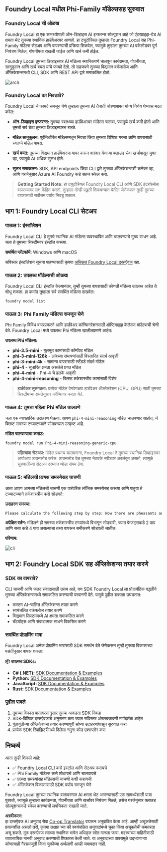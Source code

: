 <!--
CO_OP_TRANSLATOR_METADATA:
{
  "original_hash": "52973a5680a65a810aa80b7036afd31f",
  "translation_date": "2025-07-09T19:51:26+00:00",
  "source_file": "md/01.Introduction/02/07.FoundryLocal.md",
  "language_code": "mr"
}
-->
## Foundry Local मधील Phi-Family मॉडेल्ससह सुरुवात

### Foundry Local ची ओळख

Foundry Local हा एक सामर्थ्यशाली ऑन-डिव्हाइस AI इन्फरन्स सोल्यूशन आहे जो एंटरप्राइझ-ग्रेड AI क्षमता थेट तुमच्या स्थानिक हार्डवेअरवर आणतो. हा ट्युटोरियल तुम्हाला Foundry Local सह Phi-Family मॉडेल्स सेटअप आणि वापरण्याची प्रक्रिया शिकवेल, ज्यामुळे तुम्हाला तुमच्या AI वर्कलोडवर पूर्ण नियंत्रण मिळेल, गोपनीयता राखली जाईल आणि खर्च कमी होईल.

Foundry Local तुमच्या डिव्हाइसवर AI मॉडेल्स स्थानिकपणे चालवून कार्यक्षमता, गोपनीयता, सानुकूलन आणि खर्च बचत यांचे फायदे देतो. तो सहजपणे तुमच्या विद्यमान वर्कफ्लोज आणि अ‍ॅप्लिकेशन्समध्ये CLI, SDK आणि REST API द्वारे समाकलित होतो.

![arch](../../../../../imgs/01/02/07/foundry-local-arch.png)

### Foundry Local का निवडावे?

Foundry Local चे फायदे समजून घेणे तुम्हाला तुमच्या AI तैनाती धोरणाबाबत योग्य निर्णय घेण्यास मदत करेल:

- **ऑन-डिव्हाइस इन्फरन्स:** तुमच्या स्वतःच्या हार्डवेअरवर मॉडेल्स चालवा, ज्यामुळे खर्च कमी होतो आणि तुमची सर्व डेटा तुमच्या डिव्हाइसवरच राहते.

- **मॉडेल सानुकूलन:** पूर्वनिर्धारित मॉडेल्समधून निवडा किंवा तुमच्या विशिष्ट गरजा आणि वापरासाठी स्वतःचे मॉडेल वापरा.

- **खर्च बचत:** तुमच्या विद्यमान हार्डवेअरचा वापर करून वारंवार येणाऱ्या क्लाउड सेवा खर्चांपासून मुक्त व्हा, ज्यामुळे AI अधिक सुलभ होते.

- **सुलभ समाकलन:** SDK, API endpoints किंवा CLI द्वारे तुमच्या अ‍ॅप्लिकेशन्सशी कनेक्ट व्हा, आणि गरजेनुसार Azure AI Foundry कडे सहज स्केल करा.

> **Getting Started Note:** हा ट्युटोरियल Foundry Local CLI आणि SDK इंटरफेसेस वापरण्यावर लक्ष केंद्रित करतो. तुम्हाला दोन्ही पद्धती शिकवण्यात येतील जेणेकरून तुम्ही तुमच्या वापरासाठी सर्वोत्तम पर्याय निवडू शकाल.

## भाग 1: Foundry Local CLI सेटअप

### पाऊल 1: इंस्टॉलेशन

Foundry Local CLI हे तुमचे स्थानिक AI मॉडेल्स व्यवस्थापित आणि चालवण्याचे मुख्य साधन आहे. चला ते तुमच्या सिस्टीमवर इंस्टॉल करूया.

**समर्थित प्लॅटफॉर्म:** Windows आणि macOS

सविस्तर इंस्टॉलेशन सूचना पाहण्यासाठी कृपया [अधिकृत Foundry Local दस्तऐवज](https://github.com/microsoft/Foundry-Local/blob/main/README.md) पहा.

### पाऊल 2: उपलब्ध मॉडेल्सची ओळख

Foundry Local CLI इंस्टॉल केल्यानंतर, तुम्ही तुमच्या वापरासाठी कोणती मॉडेल्स उपलब्ध आहेत ते शोधू शकता. हा कमांड तुम्हाला सर्व समर्थित मॉडेल्स दाखवेल:

```bash
foundry model list
```

### पाऊल 3: Phi Family मॉडेल्स समजून घेणे

Phi Family विविध वापरप्रकरणे आणि हार्डवेअर कॉन्फिगरेशनसाठी ऑप्टिमाइझ केलेल्या मॉडेल्सची श्रेणी देते. Foundry Local मध्ये उपलब्ध Phi मॉडेल्स खालीलप्रमाणे आहेत:

**उपलब्ध Phi मॉडेल्स:** 

- **phi-3.5-mini** - मूलभूत कामांसाठी कॉम्पॅक्ट मॉडेल
- **phi-3-mini-128k** - लांबच्या संभाषणांसाठी विस्तारित संदर्भ आवृत्ती
- **phi-3-mini-4k** - सामान्य वापरासाठी स्टँडर्ड संदर्भ मॉडेल
- **phi-4** - सुधारित क्षमता असलेले प्रगत मॉडेल
- **phi-4-mini** - Phi-4 चे हलके आवृत्ती
- **phi-4-mini-reasoning** - क्लिष्ट तर्कशास्त्रीय कामांसाठी विशेष

> **हार्डवेअर सुसंगतता:** प्रत्येक मॉडेल वेगवेगळ्या हार्डवेअर अ‍ॅक्सेलरेशन (CPU, GPU) साठी तुमच्या सिस्टीमच्या क्षमतेनुसार कॉन्फिगर करता येते.

### पाऊल 4: तुमचा पहिला Phi मॉडेल चालवणे

चला एक व्यावहारिक उदाहरण घेऊया. आपण `phi-4-mini-reasoning` मॉडेल चालवणार आहोत, जे क्लिष्ट समस्या टप्प्याटप्प्याने सोडवण्यात उत्कृष्ट आहे.

**मॉडेल चालवण्याचा कमांड:**

```bash
foundry model run Phi-4-mini-reasoning-generic-cpu
```

> **पहिल्यांदा सेटअप:** मॉडेल प्रथमच चालवताना, Foundry Local ते तुमच्या स्थानिक डिव्हाइसवर आपोआप डाउनलोड करेल. डाउनलोड वेळ तुमच्या नेटवर्क स्पीडवर अवलंबून असतो, त्यामुळे सुरुवातीच्या सेटअप दरम्यान थोडा संयम ठेवा.

### पाऊल 5: मॉडेलची प्रत्यक्ष समस्येसह चाचणी

आता आपण आमच्या मॉडेलची चाचणी एक पारंपरिक लॉजिक समस्येसह करूया आणि पाहूया ते टप्प्याटप्प्याने तर्कशास्त्रीय कसे सोडवते:

**उदाहरण समस्या:**

```txt
Please calculate the following step by step: Now there are pheasants and rabbits in the same cage, there are thirty-five heads on top and ninety-four legs on the bottom, how many pheasants and rabbits are there?
```

**अपेक्षित वर्तन:** मॉडेलने ही समस्या तर्कशास्त्रीय टप्प्यांमध्ये विभागून सोडवावी, ज्यात फेजंट्सकडे 2 पाय आणि ससा कडे 4 पाय असल्याचा तथ्य वापरून समीकरणे सोडवली जातील.

**परिणाम:**

![cli](../../../../../imgs/01/02/07/cli.png)

## भाग 2: Foundry Local SDK सह अ‍ॅप्लिकेशन्स तयार करणे

### SDK का वापरावे?

CLI चाचणी आणि जलद संवादासाठी उत्तम आहे, पण SDK Foundry Local ला प्रोग्रामॅटिक पद्धतीने तुमच्या अ‍ॅप्लिकेशन्समध्ये समाकलित करण्याची परवानगी देते. यामुळे पुढील शक्यता उघडतात:

- कस्टम AI-चालित अ‍ॅप्लिकेशन्स तयार करणे
- स्वयंचलित वर्कफ्लोज तयार करणे
- विद्यमान सिस्टममध्ये AI क्षमता समाकलित करणे
- चॅटबॉट्स आणि संवादात्मक साधने विकसित करणे

### समर्थित प्रोग्रामिंग भाषा

Foundry Local अनेक प्रोग्रामिंग भाषांसाठी SDK समर्थन देते जेणेकरून तुम्ही तुमच्या विकासाच्या पसंतीनुसार वापरू शकता:

**📦 उपलब्ध SDKs:**

- **C# (.NET):** [SDK Documentation & Examples](https://github.com/microsoft/Foundry-Local/tree/main/sdk/cs)
- **Python:** [SDK Documentation & Examples](https://github.com/microsoft/Foundry-Local/tree/main/sdk/python)
- **JavaScript:** [SDK Documentation & Examples](https://github.com/microsoft/Foundry-Local/tree/main/sdk/js)
- **Rust:** [SDK Documentation & Examples](https://github.com/microsoft/Foundry-Local/tree/main/sdk/rust)

### पुढील पावले

1. तुमच्या विकास वातावरणानुसार तुमचा आवडता SDK निवडा
2. SDK-विशिष्ट दस्तऐवजांचे अनुसरण करा ज्यात सविस्तर अंमलबजावणी मार्गदर्शक आहेत
3. गुंतागुंतीच्या अ‍ॅप्लिकेशन्स तयार करण्यापूर्वी सोप्या उदाहरणांपासून सुरुवात करा
4. प्रत्येक SDK रिपॉझिटरीमध्ये दिलेला नमुना कोड एक्सप्लोर करा

## निष्कर्ष

आता तुम्ही शिकले आहे:
- ✅ Foundry Local CLI कसे इंस्टॉल आणि सेटअप करायचे
- ✅ Phi Family मॉडेल्स कसे शोधायचे आणि चालवायचे
- ✅ प्रत्यक्ष समस्यांसह मॉडेल्सची चाचणी कशी करायची
- ✅ अ‍ॅप्लिकेशन विकासासाठी SDK पर्याय समजून घेणे

Foundry Local तुमच्या स्थानिक वातावरणात AI क्षमता थेट आणण्यासाठी एक सामर्थ्यशाली पाया पुरवतो, ज्यामुळे तुम्हाला कार्यक्षमता, गोपनीयता आणि खर्चांवर नियंत्रण मिळते, तसेच गरजेनुसार क्लाउड सोल्यूशन्सकडे स्केल करण्याची लवचिकता राखली जाते.

**अस्वीकरण**:  
हा दस्तऐवज AI अनुवाद सेवा [Co-op Translator](https://github.com/Azure/co-op-translator) वापरून अनुवादित केला आहे. आम्ही अचूकतेसाठी प्रयत्नशील असलो तरी, कृपया लक्षात घ्या की स्वयंचलित अनुवादांमध्ये चुका किंवा अचूकतेची कमतरता असू शकते. मूळ दस्तऐवज त्याच्या स्थानिक भाषेत अधिकृत स्रोत मानला जावा. महत्त्वाच्या माहितीसाठी व्यावसायिक मानवी अनुवाद करण्याची शिफारस केली जाते. या अनुवादाच्या वापरामुळे उद्भवणाऱ्या कोणत्याही गैरसमजुती किंवा चुकीच्या अर्थलागी आम्ही जबाबदार नाही.